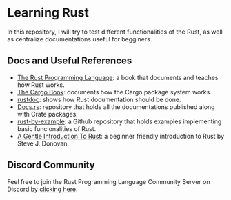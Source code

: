 # Learning Rust

In this repository, I will try to test different functionalities of the Rust, as well as centralize documentations useful for begginers.

## Docs and Useful References

- [The Rust Programming Language](https://doc.rust-lang.org/book/): a book that documents and teaches how Rust works.
- [The Cargo Book](https://doc.rust-lang.org/cargo/): documents how the Cargo package system works.
- [rustdoc](https://doc.rust-lang.org/rustdoc/what-is-rustdoc.html): shows how Rust documentation should be done.
- [Docs.rs](https://docs.rs/): repository that holds all the documentations published along with Crate packages.
- [rust-by-example](https://github.com/rust-lang/rust-by-example/blob/master/src/cargo.md): a Github repository that holds examples implementing basic funcionalities of Rust.
- [A Gentle Introduction To Rust](https://stevedonovan.github.io/rust-gentle-intro/): a beginner friendly introduction to Rust by Steve J. Donovan.

## Discord Community

Feel free to join the Rust Programming Language Community Server on Discord by [clicking here](https://discord.gg/rvvxESbaWn).